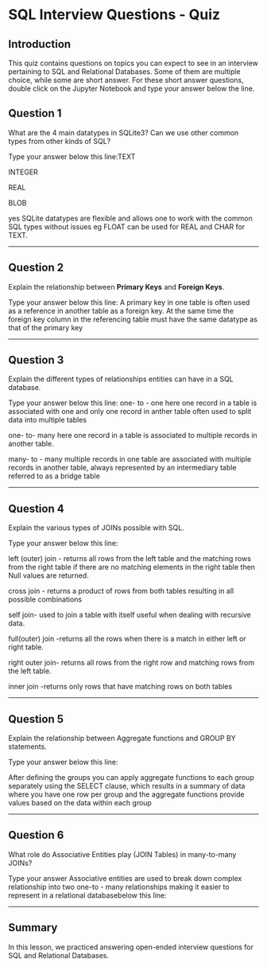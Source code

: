
# SQL Interview Questions  - Quiz


## Introduction

This quiz contains questions on topics you can expect to see in an interview pertaining to SQL and Relational Databases. Some of them are multiple choice, while some are short answer. For these short answer questions, double click on the Jupyter Notebook and type your answer below the line. 

## Question 1

What are the 4 main datatypes in SQLite3? Can we use other common types from other kinds of SQL?

Type your answer below this line:TEXT

INTEGER

REAL

BLOB

yes SQLite datatypes are flexible and allows one to work with the common SQL types without issues eg FLOAT can be used for REAL and CHAR for TEXT.

_______________________________________________________________________________________________________________________________





## Question 2

Explain the relationship between **Primary Keys** and **Foreign Keys**.

Type your answer below this line:
A primary key in one table is often used as a reference  in another table as a foreign key. At the same time the foreign key column in the referencing table must have the same datatype  as that of the primary key

_______________________________________________________________________________________________________________________________





## Question 3

Explain the different types of relationships entities can have in a SQL database. 

Type your answer below this line:
one- to - one  here one record in a table is associated  with one and only one record in anther table often used to split data into multiple tables 

one- to- many  here one record in a table is associated to multiple records in another table.

many- to - many multiple records in one table are associated with multiple records in another table, always represented by an intermediary table referred to as a bridge table 
_______________________________________________________________________________________________________________________________


## Question 4

Explain the various types of JOINs possible with SQL. 

Type your answer below this line:

left (outer) join - returns all rows from the left table and the matching rows from the right table  if there are no matching elements in the right table  then Null values are returned.

cross join - returns a product of rows from both tables resulting in all possible combinations

self join- used to join a table with itself useful when dealing with recursive data.

full(outer) join -returns all the rows when there is a match in either left or right table.

right outer join- returns all rows from the right row and matching rows from the left table.

inner join -returns only rows that have matching rows on both tables 
_______________________________________________________________________________________________________________________________



## Question 5

Explain the relationship between Aggregate functions and GROUP BY statements.

Type your answer below this line:

 After  defining the groups you can apply aggregate functions  to each group separately using the SELECT clause, which results in a summary of data  where you have one row per group and the aggregate functions provide values based on the data within each group
_______________________________________________________________________________________________________________________________



## Question 6

What role do Associative Entities play (JOIN Tables) in many-to-many JOINs?


Type your answer
Associative entities are used to break down  complex relationship into two one-to - many relationships making it easier to represent in a relational  databasebelow this line:

_______________________________________________________________________________________________________________________________



## Summary

In this lesson, we practiced answering open-ended interview questions for SQL and Relational Databases. 

